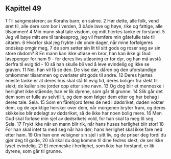 ## Kapittel 49

1 Til sangmesteren; av Korahs barn; en salme.
2 Hør dette, alle folk, vend øret til, alle dere som bor i verden,
3 både lave og høye, rike og fattige, alle tilsammen!
4 Min munn skal tale visdom, og mitt hjertes tanke er forstand.
5 Jeg vil bøye mitt øre til tankesprog, jeg vil fremføre min gåtefulle tale til citaren.
6 Hvorfor skal jeg frykte i de onde dager, når mine forfølgeres ondskap omgir meg,
7 de som setter sin lit til sitt gods og roser seg av sin store rikdom?
8 En mann kan ikke utløse en bror, han kan ikke gi Gud løsepenger for ham
9 - for deres livs utløsning er for dyr, og han må avstå derfra til evig tid -
10 så han skulle bli ved å leve evindelig og ikke se graven.
11 Nei, han vil få se den. De vise dør, dåren og den uforstandige omkommer tilsammen og overlater sitt gods til andre.
12 Deres hjertes eneste tanke er at deres hus skal stå til evig tid, deres boliger fra slekt til slekt; de kaller sine jorder opp etter sine navn.
13 Og dog blir et menneske i herlighet ikke stående; han er lik dyrene, som går til grunne.
14 Slik går det dem som er fulle av selvtillit, og dem som følger dem etter og har behag i deres tale. Sela.
15 Som en fårehjord føres de ned i dødsriket, døden vokter dem, og de opriktige hersker over dem, når morgenen bryter fram, og deres skikkelse blir ødelagt av dødsriket, så de ikke har noen bolig mere.
16 Men Gud skal forløse min sjel av dødsrikets vold, for han skal ta meg til seg. Sela.
17 Frykt ikke når en mann blir rik, når hans huses herlighet blir stor!
18 For han skal intet ta med seg når han dør; hans herlighet skal ikke fare ned etter ham.
19 Om han enn velsigner sin sjel i sitt liv, og de priser deg fordi du gjør deg til gode,
20 så skal du dog komme til dine fedres slekt; de ser ikke lyset evindelig.
21 Et menneske i herlighet, som ikke har forstand, er lik dyrene, som går til grunne.
